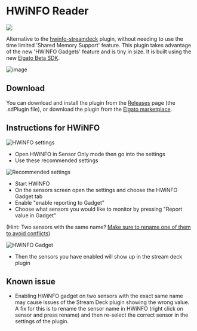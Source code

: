 # HWiNFO Reader

<a href="https://marketplace.elgato.com/product/hwinfo-reader-ea8cc86d-1a3b-45de-893d-592d174089c9">
    <img src="https://elgato-download-count.5egt.workers.dev/?">
</a>

Alternative to the [hwinfo-streamdeck](https://github.com/shayne/hwinfo-streamdeck) plugin, without needing to use the time limited 'Shared Memory Support' feature. This plugin takes advantage of the new 'HWiNFO Gadgets' feature and is tiny in size. It is built using the new [Elgato Beta SDK](https://github.com/elgatosf/streamdeck).

![image](https://github.com/5e/streamdeck-hwinfo-plugin/assets/107583272/0f73a176-7aca-4bed-81e8-870f82045987)

## Download

You can download and install the plugin from the [Releases](https://github.com/5e/streamdeck-hwinfo-plugin/releases) page (the .sdPlugin file), or download the plugin from the [Elgato marketplace](https://marketplace.elgato.com/product/hwinfo-reader-ea8cc86d-1a3b-45de-893d-592d174089c9).

## Instructions for HWiNFO

![HWiNFO settings](https://i.imgur.com/R3sWtKd.png)

- Open HWiNFO in Sensor Only mode then go into the settings
- Use these recommended settings

![Recommended settings](https://i.imgur.com/26AaLVl.png)

- Start HWiNFO
- On the sensors screen open the settings and choose the HWiNFO Gadget tab
- Enable "enable reporting to Gadget"
- Choose what sensors you would like to monitor by pressing "Report value in Gadget"

(Hint: Two sensors with the same name? [Make sure to rename one of them to avoid conflicts](https://github.com/5e/streamdeck-hwinfo-plugin#known-issue))

![HWiNFO Gadget](https://i.imgur.com/2zBMrJX.png)

- Then the sensors you have enabled will show up in the stream deck plugin

## Known issue

- Enabling HWiNFO gadget on two sensors with the exact same name may cause issues of the Stream Deck plugin showing the wrong value. A fix for this is to rename the sensor name in HWiNFO (right click on sensor and press rename) and then re-select the correct sensor in the settings of the plugin.
